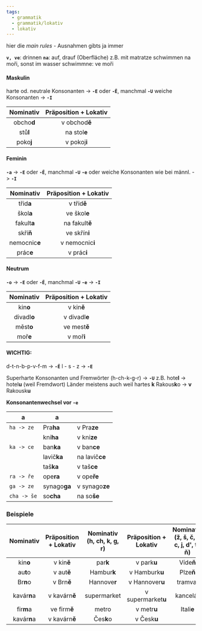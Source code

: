 ```yaml
---
tags:
  - grammatik
  - grammatik/lokativ
  - lokativ
---
```


hier die *main rules* - Ausnahmen gibts ja immer

**`v, ve`**: drinnen
**`na`**: auf, drauf (Oberfläche) z.B. mit matratze schwimmen na moři, sonst im wasser schwimmne: ve moři 


#### Maskulin
harte od. neutrale Konsonanten -> **`-E`** oder **`-Ě`**, manchmal **`-U`**
weiche Konsonanten -> **`-I`**

| Nominativ | Präposition + Lokativ |
| :-------: | :-------------------: |
| obcho**d** | v obchod**ě**         |
| stů**l**   | na stol**e**          |
| poko**j**  | v pokoj**i**          |

#### Feminin
**`-a`** -> **`-E`** oder **`-Ě`**, manchmal **`-U`**
**`-e`** oder weiche Konsonanten wie bei männl. -> **`-I`** 

| Nominativ    | Präposition + Lokativ |
| :-------:    | :-------------------: |
| třid**a**    |  v třid**ě**         |
| škol**a**    |  ve škol**e**          |
| fakult**a**  |  na fakult**ě**          |
| skří**ň**    |  ve skřín**i**          |
| nemocnic**e**  | v nemocnic**i**          |
| prác**e**  |  v prác**i**          |

#### Neutrum
**`-o`** -> **`-E`** oder **`-Ě`**, manchmal **`-U`** 
**`-e`** -> **`-I`**

| Nominativ | Präposition + Lokativ |
| :-------: | :-------------------: |
| kin**o**      | v kin**ě**        |
| divadl**o**   | v divadl**e**     |
| měst**o**     | ve mest**ě**      |
| moř**e**      | v moř**i**        |

#### WICHTIG:
d-t-n-b-p-v-f-m -> **`-Ě`**
l - s - z -> **`-E`**

Superharte Konsonanten und Fremwörter (h-ch-k-g-r) -> **`-U`**
z.B. hote**l** -> hotel**u** (weil Fremdwort)
Länder meistens auch weil hartes **k** Rakous**k**o -> **v** Rakousk**u**

**Konsonantenwechsel vor `-e`**

| a | a | |
| --- | --- | --- |
|`ha -> ze` | Pra**ha**   | v Pra**ze** |
|           | kni**ha**   | v kni**ze** |
|`ka -> ce` | ban**ka**   | v ban**ce** |
|           | lavič**ka** | na lavič**ce** |
|           | taš**ka**   | v taš**ce** |
|`ra -> ře` | ope**ra**   | v ope**ře** |
|`ga -> ze` | synago**ga**| v synago**ze**|
|`cha -> še`| so**cha**   | na so**še**|


### Beispiele

| Nominativ | Präposition + Lokativ | Nominativ (h, ch, k, g, r)| Präposition + Lokativ | Nominativ (ž, š, č, ř, c, j, d', t', ň)| Präposition + Lokativ |
| :-------: | :-------------------: | :-------: | :-------------------: | :-------: | :-------------------: |
| kin**o**      | v kin**ě**        | par**k** | v park**u**            | Víde**ň** | ve Vídn**í** | 
| au**t**o      | v aut**ě**        | Hambur**k** | v Hamburk**u**      | Plze**ň** | v Plzn**í** |
| Br**n**o      | v Brn**ě**        | Hannove**r** | v Hannover**u**    | tramva**j** | v tramvaj**í** |
| kavár**n**a      | v kavárn**ě**  | supermarket| v supermarket**u**   | kancelá**ř** | v kancelář**í**| 
| fir**m**a      | ve firm**ě**     | metro | v metr**u**               | Itali**e** | v Itali**í** |
| kavár**n**a      | v kavárn**ě**  | Čes**k**o | v Česk**u**           | | |
